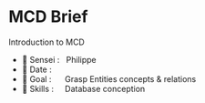 # MCD Brief
Introduction to MCD<br>

- 🥋 Sensei : &nbsp;                              Philippe 
- 📅 Date : &nbsp;&nbsp;&nbsp;&nbsp;              
- 🥅 Goal : &nbsp;&nbsp;&nbsp;&nbsp;              Grasp Entities concepts & relations
- 🔧 Skills : &nbsp;&nbsp;&nbsp;                  Database conception
